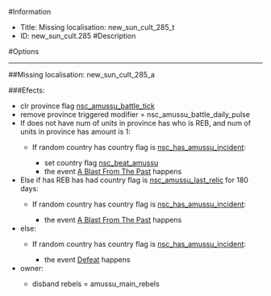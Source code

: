 #Information
 - Title: Missing localisation: new_sun_cult_285_t
 - ID: new_sun_cult.285
#Description

#Options

___
##Missing localisation: new_sun_cult_285_a

###Efects:<ul><li>clr province flag [nsc_amussu_battle_tick](../flags/nsc_amussu_battle_tick.md)</li><li>remove province triggered modifier = nsc_amussu_battle_daily_pulse</li><li>If does not have num of units in province has who is REB, and num of units in province has amount is 1:</li><ul><li>If random country has country flag is [nsc_has_amussu_incident](../flags/nsc_has_amussu_incident.md):</li><ul><li>set country flag [nsc_beat_amussu](../flags/nsc_beat_amussu.md)</li><li>the event [A Blast From The Past](../events/a_blast_from_the_past.md) happens</li></ul></ul><li>Else if has REB has had country flag is [nsc_amussu_last_relic](../flags/nsc_amussu_last_relic.md) for 180 days:</li><ul><li>If random country has country flag is [nsc_has_amussu_incident](../flags/nsc_has_amussu_incident.md):</li><ul><li>the event [A Blast From The Past](../events/a_blast_from_the_past.md) happens</li></ul></ul><li>else:</li><ul><li>If random country has country flag is [nsc_has_amussu_incident](../flags/nsc_has_amussu_incident.md):</li><ul><li>the event [Defeat](../events/defeat.md) happens</li></ul></ul><li>owner:</li><ul><li>disband rebels = amussu_main_rebels</li></ul></ul>
